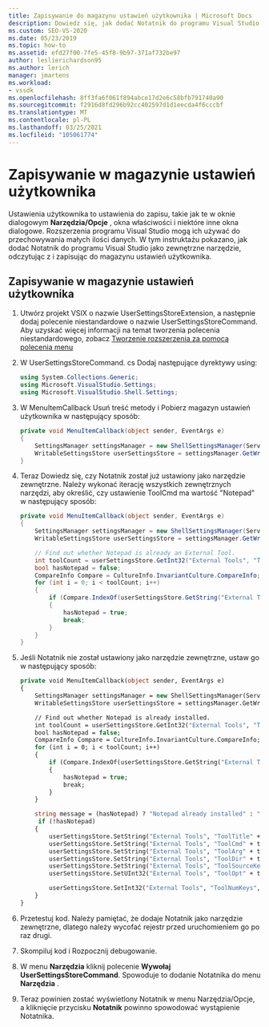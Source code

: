 ```yaml
---
title: Zapisywanie do magazynu ustawień użytkownika | Microsoft Docs
description: Dowiedz się, jak dodać Notatnik do programu Visual Studio jako zewnętrzne narzędzie, odczytując i zapisując do magazynu ustawień użytkownika, korzystając z tego przewodnika.
ms.custom: SEO-VS-2020
ms.date: 05/23/2019
ms.topic: how-to
ms.assetid: efd27f00-7fe5-45f8-9b97-371af732be97
author: leslierichardson95
ms.author: lerich
manager: jmartens
ms.workload:
- vssdk
ms.openlocfilehash: 8ff3fa6f061f894abce17d2e6c58bfb791740a90
ms.sourcegitcommit: f2916d8fd296b92cc402597d1d1eecda4f6cccbf
ms.translationtype: MT
ms.contentlocale: pl-PL
ms.lasthandoff: 03/25/2021
ms.locfileid: "105061774"
---
```

# <a name="writing-to-the-user-settings-store"></a>Zapisywanie w magazynie ustawień użytkownika
Ustawienia użytkownika to ustawienia do zapisu, takie jak te w oknie dialogowym **Narzędzia/Opcje** , okna właściwości i niektóre inne okna dialogowe. Rozszerzenia programu Visual Studio mogą ich używać do przechowywania małych ilości danych. W tym instruktażu pokazano, jak dodać Notatnik do programu Visual Studio jako zewnętrzne narzędzie, odczytując z i zapisując do magazynu ustawień użytkownika.

## <a name="writing-to-the-user-settings-store"></a>Zapisywanie w magazynie ustawień użytkownika

1. Utwórz projekt VSIX o nazwie UserSettingsStoreExtension, a następnie dodaj polecenie niestandardowe o nazwie UserSettingsStoreCommand. Aby uzyskać więcej informacji na temat tworzenia polecenia niestandardowego, zobacz [Tworzenie rozszerzenia za pomocą polecenia menu](../extensibility/creating-an-extension-with-a-menu-command.md)

2. W UserSettingsStoreCommand. cs Dodaj następujące dyrektywy using:

    ```csharp
    using System.Collections.Generic;
    using Microsoft.VisualStudio.Settings;
    using Microsoft.VisualStudio.Shell.Settings;
    ```

3. W MenuItemCallback Usuń treść metody i Pobierz magazyn ustawień użytkownika w następujący sposób:

    ```csharp
    private void MenuItemCallback(object sender, EventArgs e)
    {
        SettingsManager settingsManager = new ShellSettingsManager(ServiceProvider);
        WritableSettingsStore userSettingsStore = settingsManager.GetWritableSettingsStore(SettingsScope.UserSettings);
    }
    ```

4. Teraz Dowiedz się, czy Notatnik został już ustawiony jako narzędzie zewnętrzne. Należy wykonać iterację wszystkich zewnętrznych narzędzi, aby określić, czy ustawienie ToolCmd ma wartość "Notepad" w następujący sposób:

    ```csharp
    private void MenuItemCallback(object sender, EventArgs e)
    {
        SettingsManager settingsManager = new ShellSettingsManager(ServiceProvider);
        WritableSettingsStore userSettingsStore = settingsManager.GetWritableSettingsStore(SettingsScope.UserSettings);

        // Find out whether Notepad is already an External Tool.
        int toolCount = userSettingsStore.GetInt32("External Tools", "ToolNumKeys");
        bool hasNotepad = false;
        CompareInfo Compare = CultureInfo.InvariantCulture.CompareInfo;
        for (int i = 0; i < toolCount; i++)
        {
            if (Compare.IndexOf(userSettingsStore.GetString("External Tools", "ToolCmd" + i), "Notepad", CompareOptions.IgnoreCase) >= 0)
            {
                hasNotepad = true;
                break;
            }
        }
    }

    ```

5. Jeśli Notatnik nie został ustawiony jako narzędzie zewnętrzne, ustaw go w następujący sposób:

    ```vb
    private void MenuItemCallback(object sender, EventArgs e)
    {
        SettingsManager settingsManager = new ShellSettingsManager(ServiceProvider);
        WritableSettingsStore userSettingsStore = settingsManager.GetWritableSettingsStore(SettingsScope.UserSettings);

        // Find out whether Notepad is already installed.
        int toolCount = userSettingsStore.GetInt32("External Tools", "ToolNumKeys");
        bool hasNotepad = false;
        CompareInfo Compare = CultureInfo.InvariantCulture.CompareInfo;
        for (int i = 0; i < toolCount; i++)
        {
            if (Compare.IndexOf(userSettingsStore.GetString("External Tools", "ToolCmd" + i), "Notepad", CompareOptions.IgnoreCase) >= 0)
            {
                hasNotepad = true;
                break;
            }
        }

        string message = (hasNotepad) ? "Notepad already installed" : "Installing Notepad";
         if (!hasNotepad)
        {
            userSettingsStore.SetString("External Tools", "ToolTitle" + toolCount, "&Notepad");
            userSettingsStore.SetString("External Tools", "ToolCmd" + toolCount, "C:\\Windows\\notepad.exe");
            userSettingsStore.SetString("External Tools", "ToolArg" + toolCount, "");
            userSettingsStore.SetString("External Tools", "ToolDir" + toolCount, "$(ProjectDir)");
            userSettingsStore.SetString("External Tools", "ToolSourceKey" + toolCount, "");
            userSettingsStore.SetUInt32("External Tools", "ToolOpt" + toolCount, 0x00000011);

            userSettingsStore.SetInt32("External Tools", "ToolNumKeys", toolCount + 1);
        }
    }
    ```

6. Przetestuj kod. Należy pamiętać, że dodaje Notatnik jako narzędzie zewnętrzne, dlatego należy wycofać rejestr przed uruchomieniem go po raz drugi.

7. Skompiluj kod i Rozpocznij debugowanie.

8. W menu **Narzędzia** kliknij polecenie **Wywołaj UserSettingsStoreCommand**. Spowoduje to dodanie Notatnika do menu **Narzędzia** .

9. Teraz powinien zostać wyświetlony Notatnik w menu Narzędzia/Opcje, a kliknięcie przycisku **Notatnik** powinno spowodować wystąpienie Notatnika.
